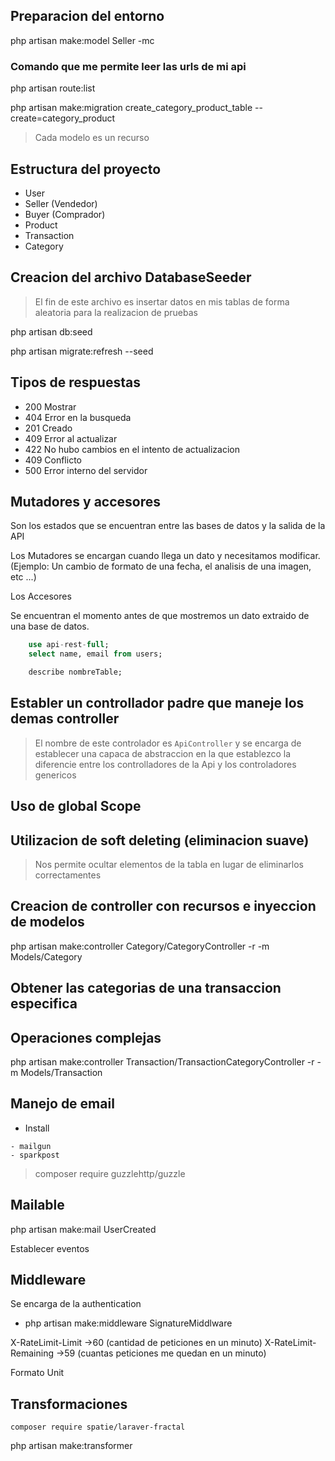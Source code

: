 ## Preparacion del entorno

php artisan make:model Seller -mc

### Comando que me permite leer las urls de mi api
php artisan route:list

php artisan make:migration create_category_product_table --create=category_product

> Cada modelo es un recurso

## Estructura del proyecto 

- User
- Seller (Vendedor)
- Buyer (Comprador) 
- Product
- Transaction
- Category

## Creacion del archivo DatabaseSeeder

> El fin de este archivo es insertar datos en mis tablas de forma aleatoria para la realizacion de pruebas

php artisan db:seed

php artisan migrate:refresh --seed


## Tipos de respuestas

- 200 Mostrar
- 404 Error en la busqueda
- 201 Creado 
- 409 Error al actualizar
- 422 No hubo cambios en el intento de actualizacion
- 409 Conflicto
- 500 Error interno del servidor

## Mutadores y accesores

Son los estados que se encuentran entre las bases de datos y la salida de la API

Los Mutadores se encargan cuando llega un dato y necesitamos modificar. (Ejemplo: 
Un cambio de formato de una fecha, el analisis de una imagen, etc ...)

Los Accesores

Se encuentran el momento antes de que mostremos un dato extraido de una base de datos.


```sql
    use api-rest-full;
    select name, email from users;

    describe nombreTable;
```

## Establer un controllador padre que maneje los demas controller

> El nombre de este controlador es `ApiController` y se encarga de establecer una capaca de abstraccion en la que 
establezco la diferencie entre los controlladores de la Api y los controladores genericos

## Uso de global Scope


## Utilizacion de soft deleting (eliminacion suave)

> Nos permite ocultar elementos de la tabla en lugar de eliminarlos correctamentes 

## Creacion de controller con recursos e inyeccion de modelos

 php artisan make:controller Category/CategoryController -r -m Models/Category


 ## Obtener las categorias de una transaccion especifica
 ## Operaciones complejas

 php artisan make:controller Transaction/TransactionCategoryController -r -m Models/Transaction


 ## Manejo de email

 - Install

 ```
 - mailgun
 - sparkpost
 ```

 > composer require guzzlehttp/guzzle

 ## Mailable

 php artisan make:mail UserCreated

 Establecer eventos

 ## Middleware

 Se encarga de la authentication

 - php artisan make:middleware SignatureMiddlware

 X-RateLimit-Limit →60 (cantidad de peticiones en un minuto)
 X-RateLimit-Remaining →59 (cuantas peticiones me quedan en un minuto)

 Formato Unit

 ## Transformaciones

 `composer require spatie/laraver-fractal`

 php artisan make:transformer